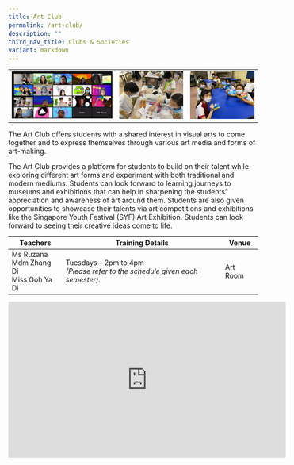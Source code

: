```yaml
---
title: Art Club
permalink: /art-club/
description: ""
third_nav_title: Clubs & Societies
variant: markdown
---
```

<table>
	<tbody><tr>
		<td width="43%"><img src="/images/ArtClub-1.jpg"></td>
		<td><img src="/images/ArtClub-2.jpg"></td>
		<td><img src="/images/ArtClub-2(1).jpg"></td>
	</tr>
</tbody></table>

The Art Club offers students with a shared interest in visual arts to come together and to express themselves through various art media and forms of art-making.&nbsp;

The Art Club provides a platform for students to build on their talent while exploring different art forms and experiment with both traditional and modern mediums. Students can look forward to learning journeys to museums and exhibitions that can help in sharpening the students’ appreciation and awareness of art around them. Students are also given opportunities to showcase their talents via art competitions and exhibitions like the Singapore Youth Festival (SYF) Art Exhibition. Students can look forward to seeing their creative ideas come to life.

| Teachers | Training Details | Venue |
| --- | --- | --- |
| Ms Ruzana<br>Mdm Zhang Di<br>Miss Goh Ya Di| Tuesdays – 2pm to 4pm<br>*(Please refer to the schedule given each semester).* | Art Room |

<iframe allowfullscreen="" allow="accelerometer; autoplay; clipboard-write; encrypted-media; gyroscope; picture-in-picture; web-share" frameborder="0" title="YouTube video player" src="https://www.youtube.com/embed/ZK8SvMpfvX4?si=LbKI-GmVWvHZXyKk" height="315" width="560"></iframe>